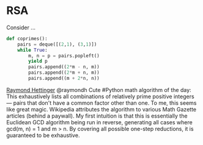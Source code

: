 RSA
===


Consider ...
```python
def coprimes():
    pairs = deque([(2,1), (3,1)])
    while True:
        m, n = p = pairs.popleft()
        yield p
        pairs.append((2*m - n, m))
        pairs.append((2*m + n, m))
        pairs.append((m + 2*n, n))
```
[Raymond Hettinger](https://twitter.com/raymondh/status/1534458117068668929) @raymondh
Cute #Python math algorithm of the day:
This exhaustively lists all combinations of relatively prime positive integers — pairs that don't have a common factor other than one.
To me, this seems like great magic.
Wikipedia attributes the algorithm to various Math Gazette articles (behind a paywall).
My first intuition is that this is essentially the Euclidean GCD algorithm being run in reverse, generating all cases where gcd(m, n) = 1 and m > n.
By covering all possible one-step reductions, it is guaranteed to be exhaustive.